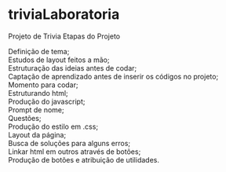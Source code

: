 # triviaLaboratoria
Projeto de Trivia
Etapas do Projeto

Definição de tema;<br>
Estudos de layout feitos a mão;<br>
Estruturação das ideias antes de codar;<br>
Captação de aprendizado antes de inserir os códigos no projeto;<br>
Momento para codar;<br>
Estruturando html;<br>
Produção do javascript;<br>
Prompt de nome;<br>
Questões;<br>
Produção do estilo em .css;<br>
Layout da página;<br>
Busca de soluções para alguns erros;<br>
Linkar html em outros através de botões;<br>
Produção de botões e atribuição de utilidades.

